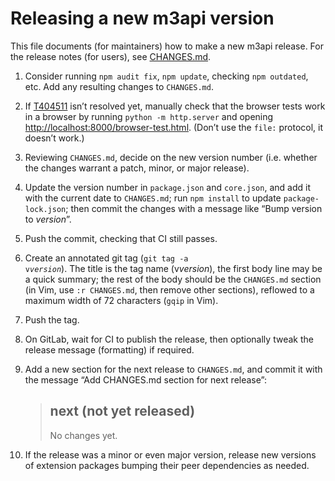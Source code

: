 # Releasing a new m3api version

This file documents (for maintainers) how to make a new m3api release.
For the release notes (for users), see [CHANGES.md](./CHANGES.md).

1. Consider running `npm audit fix`, `npm update`,
   checking `npm outdated`, etc.
   Add any resulting changes to `CHANGES.md`.

1. If [T404511](https://phabricator.wikimedia.org/T404511) isn’t resolved yet,
   manually check that the browser tests work in a browser
   by running `python -m http.server` and opening <http://localhost:8000/browser-test.html>.
   (Don’t use the `file:` protocol, it doesn’t work.)

1. Reviewing `CHANGES.md`, decide on the new version number
   (i.e. whether the changes warrant a patch, minor, or major release).

1. Update the version number in `package.json` and `core.json`,
   and add it with the current date to `CHANGES.md`;
   run `npm install` to update `package-lock.json`;
   then commit the changes with a message like “Bump version to *version*”.

1. Push the commit, checking that CI still passes.

1. Create an annotated git tag (<code>git tag -a v*version*</code>).
   The title is the tag name (v*version*),
   the first body line may be a quick summary;
   the rest of the body should be the `CHANGES.md` section
   (in Vim, use `:r CHANGES.md`, then remove other sections),
   reflowed to a maximum width of 72 characters (`gqip` in Vim).

1. Push the tag.

1. On GitLab, wait for CI to publish the release,
   then optionally tweak the release message (formatting) if required.

1. Add a new section for the next release to `CHANGES.md`,
   and commit it with the message “Add CHANGES.md section for next release”:

   > ## next (not yet released)
   >
   > No changes yet.

1. If the release was a minor or even major version,
   release new versions of extension packages bumping their peer dependencies as needed.
